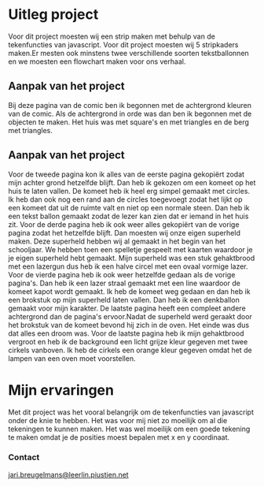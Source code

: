 # Uitleg project
Voor dit project moesten wij een strip maken met behulp van de tekenfuncties van
javascript. Voor dit project moesten wij 5 stripkaders maken.Er mesten ook minstens twee verschillende
soorten tekstballonnen en we moesten een flowchart maken voor ons verhaal.
## Aanpak van het project
Bij deze pagina van de comic ben ik begonnen met de achtergrond kleuren van de comic. Als de achtergrond in
orde was dan ben ik begonnen met de objecten te maken. Het huis was met square's en met triangles en de berg met
triangles.
## Aanpak van het project
Voor de tweede pagina kon ik alles van de eerste pagina gekopiërt zodat mijn achter grond
            hetzelfde blijft.
            Dan
            heb ik gekozen om een komeet op het huis te laten vallen. De komeet heb ik heel erg simpel gemaakt met
            circles.
            Ik heb dan ook nog een rand aan de circles toegevoegt zodat het lijkt op een komeet dat uit de ruimte valt
            en
            niet op een normale steen. Dan heb ik een tekst ballon gemaakt zodat de lezer kan zien dat er iemand in het
            huis
            zit.
Voor de derde pagina heb ik ook weer alles gekopiërt van de vorige pagina zodat het hetzelfde
            blijft. Dan
            moesten
            wij onze eigen superheld maken. Deze superheld hebben wij al gemaakt in het begin van het schooljaar. We
            hebben
            toen een spelletje gespeelt met kaarten waardoor je je eigen superheld hebt gemaakt. Mijn superheld was een
            stuk
            gehaktbrood met een lazergun dus heb ik een halve circel met een ovaal vormige lazer.
            Voor de vierde pagina heb ik ook weer hetzelfde gedaan als de vorige pagina's. Dan heb ik een
            lazer straal
            gemaakt met een line waardoor de komeet kapot wordt gemaakt. Ik heb de komeet weg gedaan en dan heb ik een
            brokstuk op mijn superheld laten vallen. Dan heb ik een denkballon gemaakt voor mijn karakter.
            De laatste pagina heeft een compleet andere achtergrond dan de pagina's ervoor.Nadat de
            superheld werd
            geraakt
            door het brokstuk van de komeet bevond hij zich in de oven. Het einde was dus dat alles een droom was. Voor
            de
            laatste pagina heb ik mijn gehaktbrood vergroot en heb ik de background een licht grijze kleur gegeven met
            twee
            cirkels vanboven. Ik heb de cirkels een orange kleur gegeven omdat het de lampen van een oven moet
            voorstellen.
# Mijn ervaringen
Met dit project was het vooral belangrijk om de tekenfuncties van javascript onder de
            knie te hebben. Het was
            voor mij niet zo moeilijk om al die tekeningen te kunnen maken. Het was wel moeilijk om een goede tekening
            te
            maken omdat je de posities moest bepalen met x en y coordinaat.
### Contact
jari.breugelmans@leerlin.piustien.net
